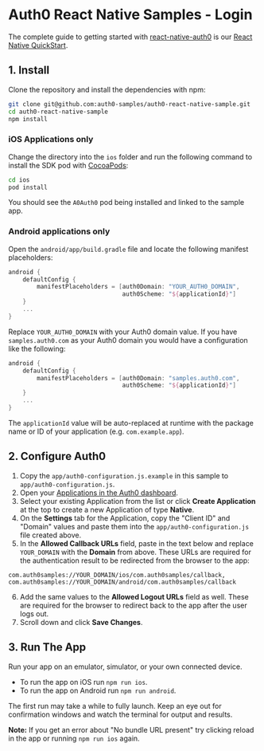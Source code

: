 # Auth0 React Native Samples - Login

The complete guide to getting started with [react-native-auth0](https://github.com/auth0/react-native-auth0) is our [React Native QuickStart](https://auth0.com/docs/quickstart/native/react-native/00-login).

## 1. Install

Clone the repository and install the dependencies with npm:

```bash
git clone git@github.com:auth0-samples/auth0-react-native-sample.git
cd auth0-react-native-sample
npm install
```

### iOS Applications only

Change the directory into the `ios` folder and run the following command to install the SDK pod with [CocoaPods](https://cocoapods.org/):

```bash
cd ios
pod install
```

You should see the `A0Auth0` pod being installed and linked to the sample app.

### Android applications only

Open the `android/app/build.gradle` file and locate the following manifest placeholders:

```groovy
android {
    defaultConfig {
        manifestPlaceholders = [auth0Domain: "YOUR_AUTH0_DOMAIN",
                                auth0Scheme: "${applicationId}"]
    }
    ...
}
```

Replace `YOUR_AUTH0_DOMAIN` with your Auth0 domain value. If you have `samples.auth0.com` as your Auth0 domain you would have a configuration like the following:

```groovy
android {
    defaultConfig {
        manifestPlaceholders = [auth0Domain: "samples.auth0.com", 
                                auth0Scheme: "${applicationId}"]
    }
    ...
}
```

The `applicationId` value will be auto-replaced at runtime with the package name or ID of your application (e.g. `com.example.app`).

## 2. Configure Auth0

1. Copy the `app/auth0-configuration.js.example` in this sample to `app/auth0-configuration.js`.
2. Open your [Applications in the Auth0 dashboard](https://manage.auth0.com/#/applications).
3. Select your existing Application from the list or click **Create Application** at the top to create a new Application of type **Native**.
4. On the **Settings** tab for the Application, copy the "Client ID" and "Domain" values and paste them into the `app/auth0-configuration.js` file created above.
5. In the **Allowed Callback URLs** field, paste in the text below and replace `YOUR_DOMAIN` with the **Domain** from above. These URLs are required for the authentication result to be redirected from the browser to the app:

```
com.auth0samples://YOUR_DOMAIN/ios/com.auth0samples/callback,
com.auth0samples://YOUR_DOMAIN/android/com.auth0samples/callback
```

6. Add the same values to the **Allowed Logout URLs** field as well. These are required for the browser to redirect back to the app after the user logs out.
7. Scroll down and click **Save Changes**.

## 3. Run The App

Run your app on an emulator, simulator, or your own connected device.

- To run the app on iOS run `npm run ios`.
- To run the app on Android run `npm run android`.

The first run may take a while to fully launch. Keep an eye out for confirmation windows and watch the terminal for output and results.

**Note:** If you get an error about "No bundle URL present" try clicking reload in the app or running `npm run ios` again. 
